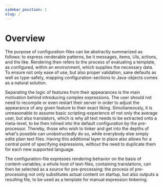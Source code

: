 ```yaml
---
sidebar_position: 1
slug: /
---
```


# Overview

The purpose of configuration-files can be abstractly summarized as follows: to express renderable patterns, be it messages, items, UIs, actions, and the like. Rendering then refers to the process of evaluating a template, as configured, within an environment, which supplies the necessary data. To ensure not only ease of use, but also proper validation, sane defaults as well as type-safety, mapping configuration-sections to Java-objects comes as a natural solution.

Separating the logic of features from their appearances is the main motivation behind introducing complex expressions. The user should not need to recompile or even restart their server in order to adjust the appearance of any given feature to their exact liking. Simultaneously, it is unreasonable to assume basic scripting-experience of not only the average user, but also translators, which is why all text needs to be extracted onto a meta-level, to be then inlined into the default configuration by the pre-processor. Thereby, those who wish to tinker and get into the depths of what's possible can unobstructedly do so, while everybody else simply edits plain text files. Having this additional layer in place also allows for a central point of specifying expressions, without the need to duplicate them for each new supported language.

The configuration-file expresses rendering behavior on the basis of content-variables; a whole host of text-files, containing translations, can then be selected as a source for pre-processing; the process of pre-processing not only substitutes actual content on startup, but also outputs a resulting file, to be used as a template for manual expression tinkering.